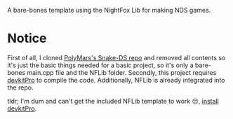 A bare-bones template using the NightFox Lib for making NDS games.

# Notice

First of all, I cloned [PolyMars's Snake-DS repo](https://github.com/PolyMarsDev/Snake-DS) and removed all contents so it's just the basic things needed for a basic project, so it's only a bare-bones main.cpp file and the NFLib folder. Secondly, this project requires [devkitPro](https://devkitpro.org/wiki/Getting_Started) to compile the code. Additionally, NFLib is already integrated into the repo.


tldr; I'm dum and can't get the included NFLib template to work 😔, [install devkitPro](https://devkitpro.org/wiki/Getting_Started).
